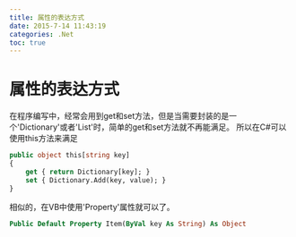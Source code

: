 ```yaml
---
title: 属性的表达方式
date: 2015-7-14 11:43:19
categories: .Net
toc: true
---
```


# 属性的表达方式

在程序编写中，经常会用到get和set方法，但是当需要封装的是一个'Dictionary'或者'List'时，简单的get和set方法就不再能满足。
所以在C#可以使用this方法来满足
``` vb
public object this[string key]
{
    get { return Dictionary[key]; }
    set { Dictionary.Add(key, value); }     
}    
```
相似的，在VB中使用'Property'属性就可以了。
``` vb 
Public Default Property Item(ByVal key As String) As Object
```
